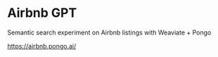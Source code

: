 # Airbnb GPT
Semantic search experiment on Airbnb listings with Weaviate + Pongo

https://airbnb.pongo.ai/
